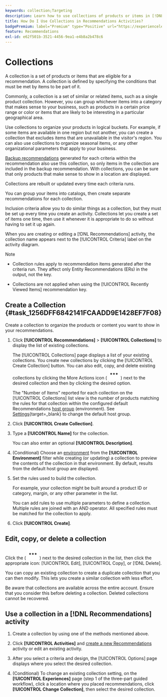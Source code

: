 ```yaml
---
keywords: collection;Targeting
description: Learn how to use collections of products or items in [!DNL Target Recommendations].
title: How Do I Use Collections in Recommendations Activities?
badgePremium: label="Premium" type="Positive" url="https://experienceleague.adobe.com/docs/target/using/introduction/intro.html?lang=en#premium newtab=true" tooltip="See what's included in Target Premium."
feature: Recommendations
exl-id: e62f501b-3521-4456-9ea1-e4b8a2b478c6
---
```

# Collections 

A collection is a set of products or items that are eligible for a recommendation. A collection is defined by specifying the conditions that must be met by items to be part of it.

Commonly, a collection is a set of similar or related items, such as a single product collection. However, you can group whichever items into a category that makes sense to your business, such as products in a certain price range or color or items that are likely to be interesting in a particular geographical area.

Use collections to organize your products in logical buckets. For example, if some items are available in one region but not another, you can create a collection that excludes items that are unavailable in the visitor's region. You can also use collections to organize seasonal items, or any other organizational parameters that apply to your business.

[Backup recommendations](/help/main/c-recommendations/c-algorithms/backup-recs.md) generated for each criteria within the recommendation also use this collection, so only items in the collection are included in the backup recommendation. With collections, you can be sure that only products that make sense to show in a location are displayed.

Collections are rebuilt or updated every time each criteria runs.

You can group your items into catalogs, then create separate recommendations for each collection.

Inclusion criteria allow you to do similar things as a collection, but they must be set up every time you create an activity. Collections let you create a set of items one time, then use it whenever it is appropriate to do so without having to set it up again.

When you are creating or editing a [!DNL Recommendations] activity, the collection name appears next to the [!UICONTROL Criteria] label on the activity diagram.

>[!NOTE]
>
>* Collection rules apply to recommendation items generated after the criteria run. They affect only Entity Recommendations (ERs) in the output, not the key.
>
>* Collections are not applied when using the [!UICONTROL Recently Viewed Items] recommendation key.

## Create a Collection {#task_1256DFF6842141FCAADD9E1428EF7F08}

Create a collection to organize the products or content you want to show in your recommendations.

1. Click **[!UICONTROL Recommendations]** > **[!UICONTROL Collections]** to display the list of existing collections.

   The [!UICONTROL Collections] page displays a list of your existing collections. You create new collections by clicking the [!UICONTROL Create Collection] button. You can also edit, copy, and delete existing collections by clicking the More Actions icon ( ![More Actions icon](/help/main/assets/icons/MoreSmallList.svg) ) next to the desired collection and then by clicking the desired option.

   The "Number of Items" reported for each collection on the [!UICONTROL Collections] list view is the number of products matching the rules for that collection within the configured default Recommendations [host group](/help/main/administrating-target/hosts.md) (environment). See [Settings](https://experienceleague.adobe.com/docs/target-dev/developer/recommendations.html){target=_blank} to change the default host group.

1. Click **[!UICONTROL Create Collection]**.

1. Type a **[!UICONTROL Name]** for the collection.

   You can also enter an optional **[!UICONTROL Description]**.

1. (Conditional) Choose an [environment](/help/main/administrating-target/environments.md) from the **[!UICONTROL Environment]** filter while creating (or updating) a collection to preview the contents of the collection in that environment. By default, results from the default host group are displayed.

1. Set the rules used to build the collection.

   For example, your collection might be built around a product ID or category, margin, or any other parameter in the list.

   You can add rules to use multiple parameters to define a collection. Multiple rules are joined with an AND operator. All specified rules must be matched for the collection to apply.

1. Click **[!UICONTROL Create]**.

<!-- ## Create a collection using [!UICONTROL Advanced Search]

You can also create collections using [!UICONTROL Advanced Search] on the [Catalog Search](/help/main/c-recommendations/c-products/catalog-search.md#save-as) page ([!UICONTROL Recommendations] > [!UICONTROL Catalog Search] > [!UICONTROL Advanced Search]). 

![Save as dialog](/help/main/c-recommendations/c-products/assets/save-as.png)

After creating a search using "id > contains," for example, you can then click [!UICONTROL Save As] > [!UICONTROL Collection].

>[!IMPORTANT]
>
>The [!UICONTROL Advanced Search] functionality is case-insensitive; however, products returned at the time of delivery are based on case-sensitive search. This mismatch might lead to confusion. Ensure that you consider case-sensitivity when you create collections based on results using the [!UICONTROL Advanced Search] functionality. For example, if you perform a search for "Holiday," that initial search lists results containing "Holiday" and "holiday." If you then create a catalog with the intent to return products containing "holiday," only products containing "holiday" are returned. Products containing "Holiday" are not returned. -->

## Edit, copy, or delete a collection

Click the ( ![More Actions icon](/help/main/assets/icons/MoreSmallList.svg) ) next to the desired collection in the list, then click the appropriate icon: [!UICONTROL Edit], [!UICONTROL Copy], or [!DNL Delete].

You can copy an existing collection to create a duplicate collection that you can then modify. This lets you create a similar collection with less effort.

Be aware that collections are available across the entire account. Ensure that you consider this before deleting a collection. Deleted collections cannot be recovered.

## Use a collection in a [!DNL Recommendations] activity

1. Create a collection by using one of the methods mentioned above.

1. Click **[!UICONTROL Activities]** and [create a new Recommendations](/help/main/c-recommendations/t-create-recs-activity/create-recs-activity.md) activity or edit an existing activity.

1. After you select a criteria and design, the [!UICONTROL Options] page displays where you select the desired collection.

1. (Conditional) To change an existing collection setting, on the **[!UICONTROL Experiences]** page (step 1 of the three-part guided workflow), click a location where you placed recommendations, click **[!UICONTROL Change Collection]**, then select the desired collection.
